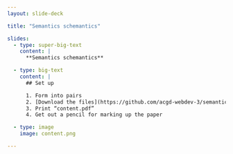 ```yaml
---
layout: slide-deck

title: "Semantics schemantics"

slides:
  - type: super-big-text
    content: |
      **Semantics schemantics**

  - type: big-text
    content: |
      ## Set up

      1. Form into pairs
      2. [Download the files](https://github.com/acgd-webdev-3/semantics-schemantics/archive/master.zip)
      3. Print “content.pdf”
      4. Get out a pencil for marking up the paper

  - type: image
    image: content.png

---
```

